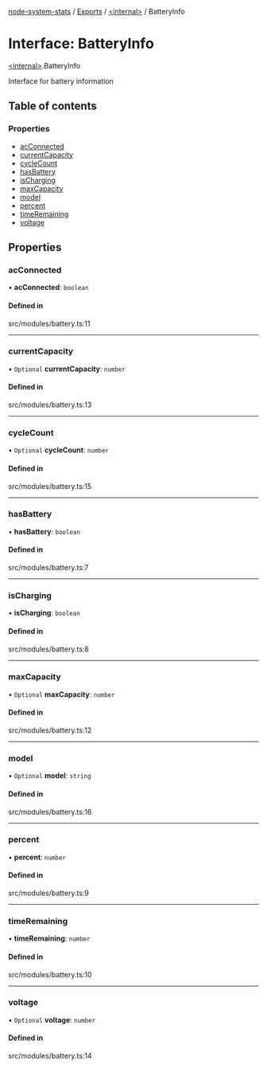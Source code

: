 [node-system-stats](../README.md) / [Exports](../modules.md) / [\<internal\>](../modules/internal_.md) / BatteryInfo

# Interface: BatteryInfo

[\<internal\>](../modules/internal_.md).BatteryInfo

Interface for battery information

## Table of contents

### Properties

- [acConnected](internal_.BatteryInfo.md#acconnected)
- [currentCapacity](internal_.BatteryInfo.md#currentcapacity)
- [cycleCount](internal_.BatteryInfo.md#cyclecount)
- [hasBattery](internal_.BatteryInfo.md#hasbattery)
- [isCharging](internal_.BatteryInfo.md#ischarging)
- [maxCapacity](internal_.BatteryInfo.md#maxcapacity)
- [model](internal_.BatteryInfo.md#model)
- [percent](internal_.BatteryInfo.md#percent)
- [timeRemaining](internal_.BatteryInfo.md#timeremaining)
- [voltage](internal_.BatteryInfo.md#voltage)

## Properties

### acConnected

• **acConnected**: `boolean`

#### Defined in

src/modules/battery.ts:11

___

### currentCapacity

• `Optional` **currentCapacity**: `number`

#### Defined in

src/modules/battery.ts:13

___

### cycleCount

• `Optional` **cycleCount**: `number`

#### Defined in

src/modules/battery.ts:15

___

### hasBattery

• **hasBattery**: `boolean`

#### Defined in

src/modules/battery.ts:7

___

### isCharging

• **isCharging**: `boolean`

#### Defined in

src/modules/battery.ts:8

___

### maxCapacity

• `Optional` **maxCapacity**: `number`

#### Defined in

src/modules/battery.ts:12

___

### model

• `Optional` **model**: `string`

#### Defined in

src/modules/battery.ts:16

___

### percent

• **percent**: `number`

#### Defined in

src/modules/battery.ts:9

___

### timeRemaining

• **timeRemaining**: `number`

#### Defined in

src/modules/battery.ts:10

___

### voltage

• `Optional` **voltage**: `number`

#### Defined in

src/modules/battery.ts:14
